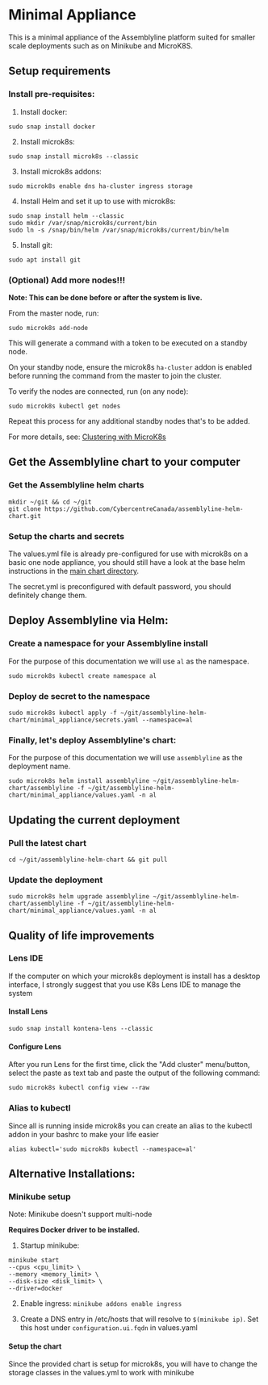 # Minimal Appliance

This is a minimal appliance of the Assemblyline platform suited for 
smaller scale deployments such as on Minikube and MicroK8S.

## Setup requirements

### Install pre-requisites:

1. Install docker: 
```
sudo snap install docker
```
2. Install microk8s: 
```
sudo snap install microk8s --classic
```
3. Install microk8s addons:  
```
sudo microk8s enable dns ha-cluster ingress storage
```
4. Install Helm and set it up to use with microk8s:
```
sudo snap install helm --classic
sudo mkdir /var/snap/microk8s/current/bin
sudo ln -s /snap/bin/helm /var/snap/microk8s/current/bin/helm
```
5. Install git: 
```
sudo apt install git
```

### (Optional) Add more nodes!!!
**Note: This can be done before or after the system is live.**

From the master node, run:
```
sudo microk8s add-node
```

This will generate a command with a token to be executed on a standby node.

On your standby node, ensure the microk8s ```ha-cluster``` addon is enabled before
running the command from the master to join the cluster.

To verify the nodes are connected, run (on any node): 
```
sudo microk8s kubectl get nodes
```

Repeat this process for any additional standby nodes that's to be added.

For more details, see: [Clustering with MicroK8s](https://microk8s.io/docs/clustering)

## Get the Assemblyline chart to your computer

### Get the Assemblyline helm charts

```
mkdir ~/git && cd ~/git
git clone https://github.com/CybercentreCanada/assemblyline-helm-chart.git
```

### Setup the charts and secrets

The values.yml file is already pre-configured for use with microk8s on a basic one node appliance, 
you should still have a look at the base helm instructions in the [main chart directory](../assemblyline).

The secret.yml is preconfigured with default password, you should definitely change them.

## Deploy Assemblyline via Helm:

### Create a namespace for your Assemblyline install

For the purpose of this documentation we will use ```al``` as the namespace.

```
sudo microk8s kubectl create namespace al
```

### Deploy de secret to the namespace

```
sudo microk8s kubectl apply -f ~/git/assemblyline-helm-chart/minimal_appliance/secrets.yaml --namespace=al
```

### Finally, let's deploy Assemblyline's chart:

For the purpose of this documentation we will use ```assemblyline``` as the deployment name.

```
sudo microk8s helm install assemblyline ~/git/assemblyline-helm-chart/assemblyline -f ~/git/assemblyline-helm-chart/minimal_appliance/values.yaml -n al
```
## Updating the current deployment

### Pull the latest chart
```
cd ~/git/assemblyline-helm-chart && git pull
```

### Update the deployment

```
sudo microk8s helm upgrade assemblyline ~/git/assemblyline-helm-chart/assemblyline -f ~/git/assemblyline-helm-chart/minimal_appliance/values.yaml -n al
```

## Quality of life improvements

### Lens IDE
If the computer on which your microk8s deployment is install has a desktop interface, I strongly suggest that you use K8s Lens IDE to manage the system

#### Install Lens
```
sudo snap install kontena-lens --classic
```
#### Configure Lens
After you run Lens for the first time, click the "Add cluster" menu/button, select the paste as text tab and paste the output of the following command:
```
sudo microk8s kubectl config view --raw
```

### Alias to kubectl 

Since all is running inside microk8s you can create an alias to the kubectl addon in your bashrc to make your life easier
```
alias kubectl='sudo microk8s kubectl --namespace=al'
```

## Alternative Installations:

### Minikube setup
Note: Minikube doesn't support multi-node

**Requires Docker driver to be installed.**

1. Startup minikube:  
```
minikube start 
--cpus <cpu_limit> \
--memory <memory_limit> \
--disk-size <disk_limit> \
--driver=docker
```

2. Enable ingress: ```minikube addons enable ingress```

3. Create a DNS entry in /etc/hosts that will resolve to ```$(minikube ip)```. 
Set this host under ```configuration.ui.fqdn``` in values.yaml

#### Setup the chart

Since the provided chart is setup for microk8s, you will have to change the storage classes in the values.yml to work with minikube
